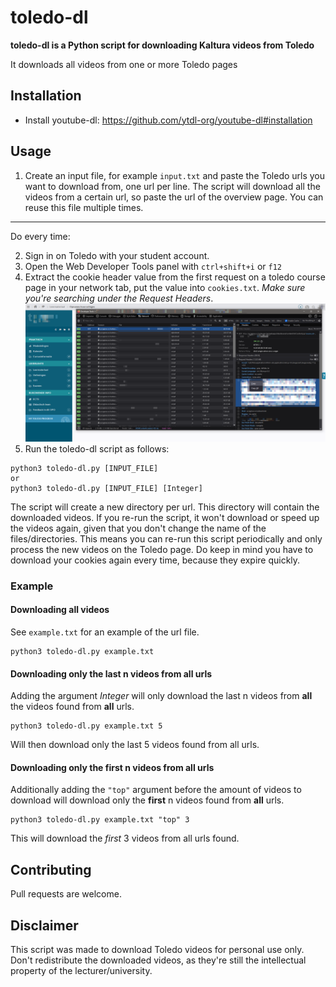 # toledo-dl

**toledo-dl is a Python script for downloading Kaltura videos from Toledo**

It downloads all videos from one or more Toledo pages

## Installation
- Install youtube-dl: https://github.com/ytdl-org/youtube-dl#installation

## Usage 
1. Create an input file, for example `input.txt` and paste the Toledo urls you want to download from, one url per line. The script will download all the videos from a certain url, so paste the url of the overview page. You can reuse this file multiple times.
---
Do every time:

2. Sign in on Toledo with your student account.
3. Open the Web Developer Tools panel with `ctrl+shift+i` or `f12` 
4. Extract the cookie header value from the first request on a toledo course page in your network tab, put the value into `cookies.txt`. *Make sure you're searching under the Request Headers*.
![cookie copy example](cookie-copy-example.png)
5. Run the toledo-dl script as follows:

```
python3 toledo-dl.py [INPUT_FILE]
or
python3 toledo-dl.py [INPUT_FILE] [Integer]
```
The script will create a new directory per url. This directory will contain the downloaded videos. If you re-run the script, it won't download or speed up the videos again, given that you don't change the name of the files/directories. This means you can re-run this script periodically and only process the new videos on the Toledo page. Do keep in mind you have to download your cookies again every time, because they expire quickly.

### Example
#### Downloading all videos
See `example.txt` for an example of the url file.
```
python3 toledo-dl.py example.txt
```
#### Downloading only the last n videos from all urls
Adding the argument _Integer_ will only download the last n videos from **all** the videos found from **all** urls. 
```
python3 toledo-dl.py example.txt 5
```
Will then download only the last 5 videos found from all urls.
#### Downloading only the first n videos from all urls
Additionally adding the `"top"` argument before the amount of videos to download will download only the **first** n videos found from **all** urls.
```
python3 toledo-dl.py example.txt "top" 3
```
This will download the *first* 3 videos from all urls found. 

## Contributing
Pull requests are welcome.

## Disclaimer
This script was made to download Toledo videos for personal use only. Don't redistribute the downloaded videos, as they're still the intellectual property of the lecturer/university.
